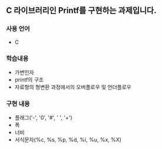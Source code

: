 ## C 라이브러리인 Printf를 구현하는 과제입니다.

### 사용 언어
- C

### 학습내용
- 가변인자
- printf의 구조
- 자료형의 형변환 과정에서의 오버플로우 및 언더플로우

### 구현 내용
- 플래그('-', '0', '#', ' ', '+')
- 폭
- 너비
- 서식문자(%c, %s, %p, %d, %i, %u, %x, %X)
